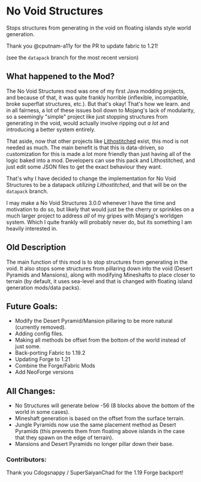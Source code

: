 # No Void Structures
 Stops structures from generating in the void on floating islands style world generation.

Thank you @cputnam-a11y for the PR to update fabric to 1.21!

(see the `datapack` branch for the most recent version)

## What happened to the Mod?
The No Void Structures mod was one of my first Java modding projects, and because of that, it was quite frankly horrible (inflexible, incompatible, broke superflat structures, etc.). But that's okay! That's how we learn. and in all fairness, a lot of these issues boil down to Mojang's lack of modularity, so a seemingly "simple" project like just stopping structures from generating in the void, would actually involve ripping out *a lot* and introducing a better system entirely.

That aside, now that other projects like [Lithostitched](https://github.com/Apollounknowndev/lithostitched) exist, this mod is not needed as much. The main benefit is that this is data-driven, so customization for this is made a lot more friendly than just having all of the logic baked into a mod. Developers can use this pack and Lithostitched, and just edit some JSON files to get the exact behaviour they want.

That's why I have decided to change the implementation for No Void Structures to be a datapack *utilizing Lithostitched*, and that will be on the `datapack` branch.

I may make a No Void Structures 3.0.0 whenever I have the time and motivation to do so, but likely that would just be the cherry or sprinkles on a much larger project to address *all* of my gripes with Mojang's worldgen system. Which I quite frankly will probably never do, but its something I am heavily interested in.

## Old Description
The main function of this mod is to stop structures from generating in the void. It also stops some structures from pillaring down into the void (Desert Pyramids and Mansions), along with modifying Mineshafts to place closer to terrain (by default, it uses sea-level and that is changed with floating island generation mods/data packs). 

## Future Goals:
- Modify the Desert Pyramid/Mansion pillaring to be more natural (currently removed).
- Adding config files.
- Making all methods be offset from the bottom of the world instead of just some.
- Back-porting Fabric to 1.19.2
- Updating Forge to 1.21
- Combine the Forge/Fabric Mods
- Add NeoForge versions

## All Changes:
- No Structures will generate below -56 (8 blocks above the bottom of the world in some cases).
- Mineshaft generation is based on the offset from the surface terrain.
- Jungle Pyramids now use the same placement method as Desert Pyramids (this prevents them from floating above islands in the case that they spawn on the edge of terrain).
- Mansions and Desert Pyramids no longer pillar down their base.

### Contributors:
Thank you Cdogsnappy / SuperSaiyanChad for the 1.19 Forge backport!
